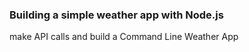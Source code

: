 ### Building a simple weather app with Node.js

make API calls and build a Command Line Weather App
